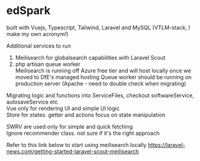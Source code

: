 # edSpark
built with Vuejs, Typescript, Tailwind, Laravel and MySQL (VTLM-stack, I make my own acronym!)

Additional services to run 
1. Meilisearch for globalsearch capabilities with Laravel Scout
2. php artisan queue worker <br>
Meilisearch is running off Azure free tier and will host locally once we moved to DfE's managed hosting
Queue worker should be running on production server (Apache - need to double check when migrating)

Migrating logic and functions into ServiceFiles, checkout softwareService, autosaveService etc <br>
Vue only for rendering UI and simple UI logic<br>
Store for states. getter and actions focus on state manipulation <br>

SWRV are used only for simple and quick fetching <br>
Ignore recommender class. not sure if it's the right approach <br>

Refer to this link below to start using meilisearch locally
https://laravel-news.com/getting-started-laravel-scout-meilisearch
